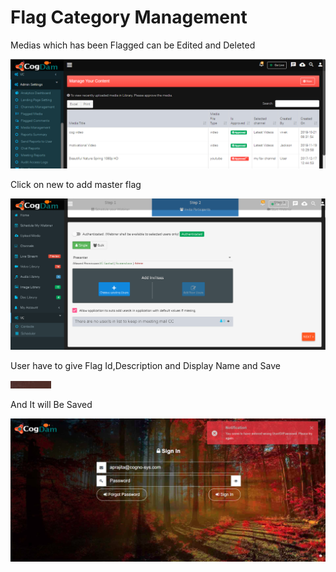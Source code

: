 # Flag Category Management

Medias which has been Flagged can be Edited and Deleted

![](../.gitbook/assets/image%20%2813%29.png)

Click on new to add master flag

![](../.gitbook/assets/image%20%28254%29.png)

User have to give Flag Id,Description and Display Name and Save

![](../.gitbook/assets/image%20%2812%29.png)

And It will Be Saved

![](../.gitbook/assets/image%20%2883%29.png)

